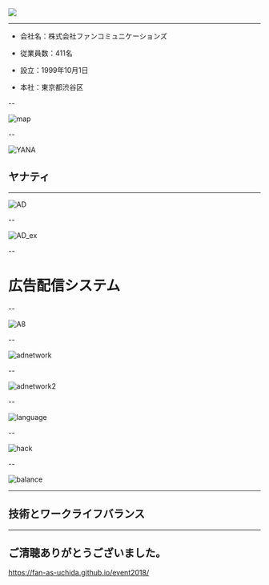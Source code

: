
<img src="./images/fan_high2.png">

---

- 会社名：株式会社ファンコミュニケーションズ

- 従業員数：411名

- 設立：1999年10月1日

- 本社：東京都渋谷区

--

![map](./images/map2.png)

--

![YANA](./images/yanat.jpg)
## ヤナティ

---

![AD](./images/phonead.png)

--

![AD_ex](./images/phonead_ex.png)

--

# 広告配信システム

--

![A8](./images/A8.png)

--

![adnetwork](./images/logo2.png)

--

![adnetwork2](./images/cpc-img1-pc2.png)

--

![language](./images/lang2.png)

--

![hack](./images/hack.PNG)

--

![balance](./images/balance.png)

---

## 技術とワークライフバランス


---

## ご清聴ありがとうございました。

https://fan-as-uchida.github.io/event2018/
